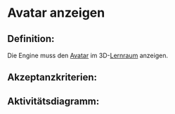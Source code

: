 # Avatar anzeigen


## Definition:

Die Engine muss den [Avatar](Avatar-GE.md) im 3D-[Lernraum](Lernraum-GE.md) anzeigen.


## Akzeptanzkriterien:


## Aktivitätsdiagramm:


